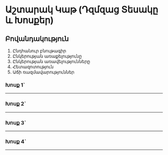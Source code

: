 # Աշտարակ Կաթ (Դզմզաց Տեսակը և Խոսքեր)


## Բովանդակություն

1. Ընդհանուր բնութագիր
2. Ընկերության առաքելությունը
3. Ընկերության առավելությունները
4. Հետազոտություն
5. Աճի ռազմավարություններ

### Խոսք 1`
---

### Խոսք 2`
---

### Խոսք 3`
---

### Խոսք 4`
---
